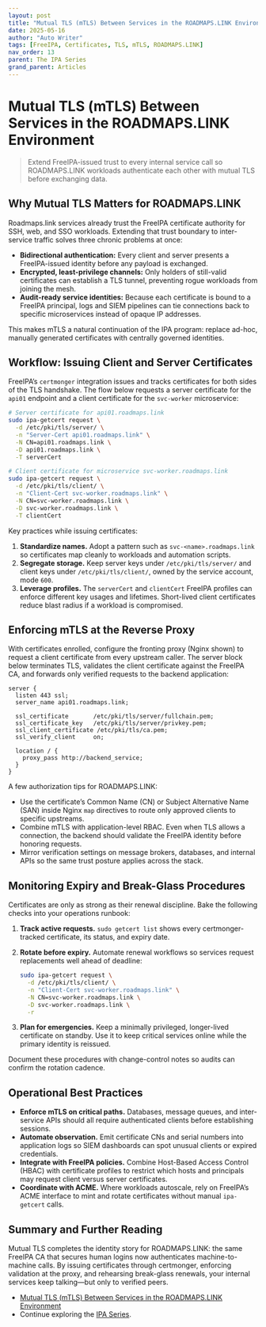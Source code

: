 ```yaml
---
layout: post
title: "Mutual TLS (mTLS) Between Services in the ROADMAPS.LINK Environment"
date: 2025-05-16
author: "Auto Writer"
tags: [FreeIPA, Certificates, TLS, mTLS, ROADMAPS.LINK]
nav_order: 13
parent: The IPA Series
grand_parent: Articles
---
```


# Mutual TLS (mTLS) Between Services in the ROADMAPS.LINK Environment

> Extend FreeIPA-issued trust to every internal service call so ROADMAPS.LINK workloads authenticate each other with mutual TLS before exchanging data.

## Why Mutual TLS Matters for ROADMAPS.LINK

Roadmaps.link services already trust the FreeIPA certificate authority for SSH, web, and SSO workloads. Extending that trust boundary to inter-service traffic solves three chronic problems at once:

- **Bidirectional authentication:** Every client and server presents a FreeIPA-issued identity before any payload is exchanged.
- **Encrypted, least-privilege channels:** Only holders of still-valid certificates can establish a TLS tunnel, preventing rogue workloads from joining the mesh.
- **Audit-ready service identities:** Because each certificate is bound to a FreeIPA principal, logs and SIEM pipelines can tie connections back to specific microservices instead of opaque IP addresses.

This makes mTLS a natural continuation of the IPA program: replace ad-hoc, manually generated certificates with centrally governed identities.

## Workflow: Issuing Client and Server Certificates

FreeIPA’s `certmonger` integration issues and tracks certificates for both sides of the TLS handshake. The flow below requests a server certificate for the `api01` endpoint and a client certificate for the `svc-worker` microservice:

```bash
# Server certificate for api01.roadmaps.link
sudo ipa-getcert request \
  -d /etc/pki/tls/server/ \
  -n "Server-Cert api01.roadmaps.link" \
  -N CN=api01.roadmaps.link \
  -D api01.roadmaps.link \
  -T serverCert

# Client certificate for microservice svc-worker.roadmaps.link
sudo ipa-getcert request \
  -d /etc/pki/tls/client/ \
  -n "Client-Cert svc-worker.roadmaps.link" \
  -N CN=svc-worker.roadmaps.link \
  -D svc-worker.roadmaps.link \
  -T clientCert
```

Key practices while issuing certificates:

1. **Standardize names.** Adopt a pattern such as `svc-<name>.roadmaps.link` so certificates map cleanly to workloads and automation scripts.
2. **Segregate storage.** Keep server keys under `/etc/pki/tls/server/` and client keys under `/etc/pki/tls/client/`, owned by the service account, mode `600`.
3. **Leverage profiles.** The `serverCert` and `clientCert` FreeIPA profiles can enforce different key usages and lifetimes. Short-lived client certificates reduce blast radius if a workload is compromised.

## Enforcing mTLS at the Reverse Proxy

With certificates enrolled, configure the fronting proxy (Nginx shown) to request a client certificate from every upstream caller. The server block below terminates TLS, validates the client certificate against the FreeIPA CA, and forwards only verified requests to the backend application:

```nginx
server {
  listen 443 ssl;
  server_name api01.roadmaps.link;

  ssl_certificate       /etc/pki/tls/server/fullchain.pem;
  ssl_certificate_key   /etc/pki/tls/server/privkey.pem;
  ssl_client_certificate /etc/pki/tls/ca.pem;
  ssl_verify_client     on;

  location / {
    proxy_pass http://backend_service;
  }
}
```

A few authorization tips for ROADMAPS.LINK:

- Use the certificate’s Common Name (CN) or Subject Alternative Name (SAN) inside Nginx `map` directives to route only approved clients to specific upstreams.
- Combine mTLS with application-level RBAC. Even when TLS allows a connection, the backend should validate the FreeIPA identity before honoring requests.
- Mirror verification settings on message brokers, databases, and internal APIs so the same trust posture applies across the stack.

## Monitoring Expiry and Break-Glass Procedures

Certificates are only as strong as their renewal discipline. Bake the following checks into your operations runbook:

1. **Track active requests.** `sudo getcert list` shows every certmonger-tracked certificate, its status, and expiry date.
2. **Rotate before expiry.** Automate renewal workflows so services request replacements well ahead of deadline:

    ```bash
    sudo ipa-getcert request \
      -d /etc/pki/tls/client/ \
      -n "Client-Cert svc-worker.roadmaps.link" \
      -N CN=svc-worker.roadmaps.link \
      -D svc-worker.roadmaps.link \
      -r
    ```

3. **Plan for emergencies.** Keep a minimally privileged, longer-lived certificate on standby. Use it to keep critical services online while the primary identity is reissued.

Document these procedures with change-control notes so audits can confirm the rotation cadence.

## Operational Best Practices

- **Enforce mTLS on critical paths.** Databases, message queues, and inter-service APIs should all require authenticated clients before establishing sessions.
- **Automate observation.** Emit certificate CNs and serial numbers into application logs so SIEM dashboards can spot unusual clients or expired credentials.
- **Integrate with FreeIPA policies.** Combine Host-Based Access Control (HBAC) with certificate profiles to restrict which hosts and principals may request client versus server certificates.
- **Coordinate with ACME.** Where workloads autoscale, rely on FreeIPA’s ACME interface to mint and rotate certificates without manual `ipa-getcert` calls.

## Summary and Further Reading

Mutual TLS completes the identity story for ROADMAPS.LINK: the same FreeIPA CA that secures human logins now authenticates machine-to-machine calls. By issuing certificates through certmonger, enforcing validation at the proxy, and rehearsing break-glass renewals, your internal services keep talking—but only to verified peers.

- [Mutual TLS (mTLS) Between Services in the ROADMAPS.LINK Environment](/articles/2025-05-16-mtls-between-services-freeipa-roadmaps-link)
- Continue exploring the [IPA Series](/articles/the-ipa/).

